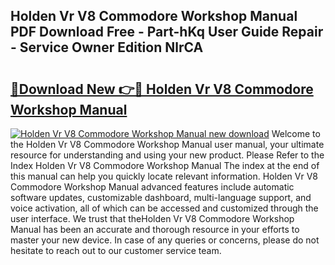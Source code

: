 ## Holden Vr V8 Commodore Workshop Manual PDF Download Free - Part-hKq User Guide Repair - Service Owner Edition NlrCA

# <h2><a href="http://bc80635.oget.top/?id=Holden+Vr+V8+Commodore+Workshop+Manual">🔗Download New 👉🔴 Holden Vr V8 Commodore Workshop Manual</a></h2>

[![Holden Vr V8 Commodore Workshop Manual new download](https://i.imgur.com/5g1atiW.png)](http://bc80635.oget.top/?id=Holden+Vr+V8+Commodore+Workshop+Manual)
Welcome to the Holden Vr V8 Commodore Workshop Manual user manual, your ultimate resource for understanding and using your new product. Please Refer to the Index Holden Vr V8 Commodore Workshop Manual The index at the end of this manual can help you quickly locate relevant information. Holden Vr V8 Commodore Workshop Manual advanced features include automatic software updates, customizable dashboard, multi-language support, and voice activation, all of which can be accessed and customized through the user interface. We trust that theHolden Vr V8 Commodore Workshop Manual has been an accurate and thorough resource in your efforts to master your new device. In case of any queries or concerns, please do not hesitate to reach out to our customer service team.
